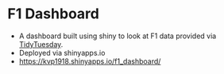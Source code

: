 # F1 Dashboard
* A dashboard built using shiny to look at F1 data provided via [TidyTuesday](https://github.com/rfordatascience/tidytuesday/blob/master/data/2021/2021-09-07/readme.md).
* Deployed via shinyapps.io
* https://kvp1918.shinyapps.io/f1_dashboard/